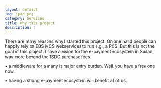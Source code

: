 ```yaml
---
layout: default
img: ipad.png
category: Services
title: Why this project
description: |
---
```

There are many reasons why I started this project. On one hand people can happily rely on EBS MCS webservices to run e.g., a POS. But this is not the goal of this project. I have a vision for the e-payment ecosystem in Sudan, way more beyond the 1SDG purchase fees.

• a middleware for a many is major entry burden. Well, you have a free one now.

• having a strong e-payment ecosystem will benefit all of us.